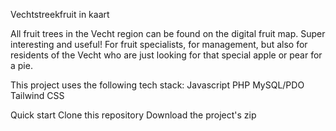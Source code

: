 Vechtstreekfruit in kaart

All fruit trees in the Vecht region can be found on the digital fruit map. Super interesting and useful! For fruit specialists, for management, but also for residents of the Vecht who are just looking for that special apple or pear for a pie.

This project uses the following tech stack:
Javascript
PHP
MySQL/PDO
Tailwind CSS 

Quick start
Clone this repository
Download the project's zip
